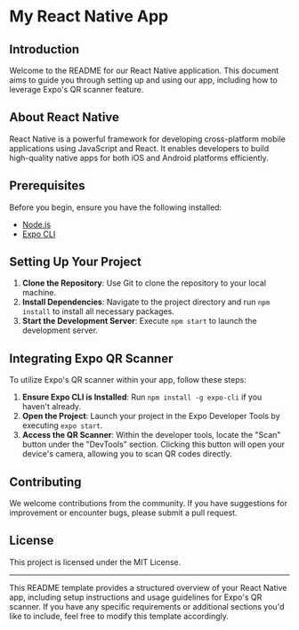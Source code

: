 # My React Native App

## Introduction

Welcome to the README for our React Native application. This document aims to guide you through setting up and using our app, including how to leverage Expo's QR scanner feature.

## About React Native

React Native is a powerful framework for developing cross-platform mobile applications using JavaScript and React. It enables developers to build high-quality native apps for both iOS and Android platforms efficiently.

## Prerequisites

Before you begin, ensure you have the following installed:

- [Node.js](https://nodejs.org/)
- [Expo CLI](https://docs.expo.dev/get-started/installation/)

## Setting Up Your Project

1. **Clone the Repository**: Use Git to clone the repository to your local machine.
2. **Install Dependencies**: Navigate to the project directory and run `npm install` to install all necessary packages.
3. **Start the Development Server**: Execute `npm start` to launch the development server.

## Integrating Expo QR Scanner

To utilize Expo's QR scanner within your app, follow these steps:

1. **Ensure Expo CLI is Installed**: Run `npm install -g expo-cli` if you haven't already.
2. **Open the Project**: Launch your project in the Expo Developer Tools by executing `expo start`.
3. **Access the QR Scanner**: Within the developer tools, locate the "Scan" button under the "DevTools" section. Clicking this button will open your device's camera, allowing you to scan QR codes directly.

## Contributing

We welcome contributions from the community. If you have suggestions for improvement or encounter bugs, please submit a pull request.

## License

This project is licensed under the MIT License.

---

This README template provides a structured overview of your React Native app, including setup instructions and usage guidelines for Expo's QR scanner. If you have any specific requirements or additional sections you'd like to include, feel free to modify this template accordingly.
